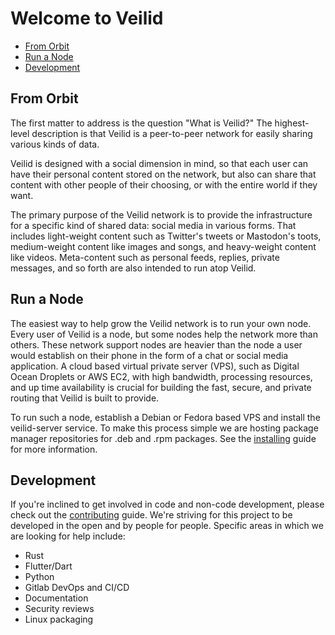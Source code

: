 # Welcome to Veilid

- [From Orbit](#from-orbit)
- [Run a Node](#run-a-node)
- [Development](#development)

## From Orbit

The first matter to address is the question "What is Veilid?" The highest-level description is that Veilid is a peer-to-peer network for easily sharing various kinds of data.

Veilid is designed with a social dimension in mind, so that each user can have their personal content stored on the network, but also can share that content with other people of their choosing, or with the entire world if they want.

The primary purpose of the Veilid network is to provide the infrastructure for a specific kind of shared data: social media in various forms. That includes light-weight content such as Twitter's tweets or Mastodon's toots, medium-weight content like images and songs, and heavy-weight content like videos. Meta-content such as personal feeds, replies, private messages, and so forth are also intended to run atop Veilid.

## Run a Node

The easiest way to help grow the Veilid network is to run your own node. Every user of Veilid is a node, but some nodes help the network more than others. These network support nodes are heavier than the node a user would establish on their phone in the form of a chat or social media application. A cloud based virtual private server (VPS), such as Digital Ocean Droplets or AWS EC2, with high bandwidth, processing resources, and up time availability is crucial for building the fast, secure, and private routing that Veilid is built to provide.

To run such a node, establish a Debian or Fedora based VPS and install the veilid-server service. To make this process simple we are hosting package manager repositories for .deb and .rpm packages. See the [installing](./INSTALL.md) guide for more information.

## Development

If you're inclined to get involved in code and non-code development, please check out the [contributing](./CONTRIBUTING.md) guide. We're striving for this project to be developed in the open and by people for people. Specific areas in which we are looking for help include:

- Rust
- Flutter/Dart
- Python
- Gitlab DevOps and CI/CD
- Documentation
- Security reviews
- Linux packaging
